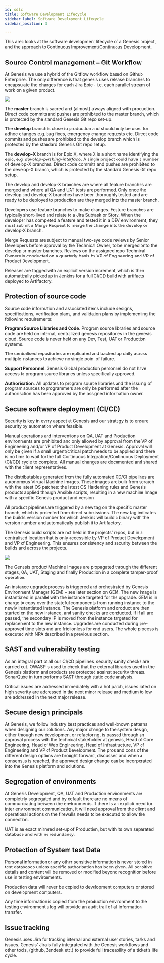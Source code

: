 ```yaml
---
id: sdlc
title: Software Development Lifecycle
sidebar_label: Software Development Lifecycle
sidebar_position: 3

---
```

This area looks at the software development lifecycle of a Genesis project, and the approach to Continuous Improvement/Continuous Development.

## Source Control management – Git Workflow

At Genesis we use a hybrid of the Gitflow workflow based on Github Enterprise. The only difference is that genesis uses release branches to encapsulate the changes for each Jira Epic -  i.e. each parallel stream of work on a given product.

![](/img/sdlcpic1.png)

The **master** branch is sacred and (almost) always aligned with production. Direct code commits and pushes are prohibited to the master branch, which is protected by the standard Genesis Git repo set-up.

The **develop** branch is close to production and should only be used for adhoc changes e.g. bug fixes, emergency change requests etc. Direct code commits and pushes are prohibited to the develop branch which is protected by the standard Genesis Git repo setup.

The **develop-X** branch is for Epic X, where X is a short name identifying the epic, e.g. _develop-pershing-interface_. A single project could have a number of develop-X branches. Direct code commits and pushes are prohibited to the develop-X branch, which is protected by the standard Genesis Git repo setup.

The develop and develop-X branches are where all feature branches are merged and where all QA and UAT tests are performed. Only once the develop and develop-X branches have been thoroughly tested and are ready to be deployed to production are they merged into the master branch.

Developers use feature branches to make changes. Feature branches are typically short-lived and relate to a Jira Subtask or Story. When the developer has completed a feature and tested it in a DEV environment, they must submit a Merge Request to merge the change into the develop or develop-X branch.

Merge Requests are subject to manual two-eye code reviews by Senior Developers before approval by the Technical Owner, to be merged onto the develop or master branches. Reviews on the assigned repo Technical Owners is conducted on a quarterly basis by VP of Engineering and VP of Product Development.

Releases are tagged with an explicit version increment, which is then automatically picked up in Jenkins for a full CI/CD build with artifacts deployed to Artifactory.

## Protection of source code 

Source code information and associated items include designs, specifications, verification plans, and validation plans by implementing the following requirements: 

**Program Source Libraries and Code**. Program source libraries and source code are held on internal, centralized genesis repositories in the genesis cloud. Source code is never held on any Dev, Test, UAT or Production systems.

The centralised repositories are replicated and backed up daily across multiple instances to achieve no single point of failure.

**Support Personnel**. Genesis Global production personnel do not have access to program source libraries unless specifically approved.

**Authorisation**. All updates to program source libraries and the issuing of program sources to programmers are only be performed after the authorisation has been approved by the assigned information owner.

## Secure software deployment (CI/CD)

Security is key in every aspect at Genesis and our strategy is to ensure security by automation where feasible. 

Manual operations and interventions on QA, UAT and Production environments are prohibited and only allowed by approval from the VP of Engineering and/or VP of Product Development at Genesis. Approval will only be given if a small urgent/critical patch needs to be applied and there is no time to wait for the full Continuous Integration/Continuous Deployment (CI/CD) cycle to complete. All manual changes are documented and shared with the client representatives.

The distributables generated from the fully automated CD/CI pipelines are autonomous Virtual Machine Images. These images are built from scratch with the latest OS patches:  the latest OS Hardening rules and Genesis products applied through Ansible scripts, resulting in a new machine Image with a specific Genesis product and version.

All product pipelines are triggered by a new tag on the specific master branch, which is protected from direct submissions. The new tag indicates the build’s version number for which Jenkins will build a binary with the version number and automatically publish it to Artifactory.

The Genesis build scripts are not held in the projects’ repos, but in a centralised location that is only accessible by VP of Product Development and VP of Engineering. This ensures consistency and security between the builds and across the projects.

![](/img/sdlcpic2.png)

The Genesis product Machine Images are propagated through the different stages, QA, UAT, Staging and finally Production in a complete tamper-proof operation.

An instance upgrade process is triggered and orchestrated by Genesis Environment Manager (GEM) – see later section on GEM. The new image is instantiated in parallel with the instance targeted for the upgrade. GEM is in charge to copy over the stateful components from running instance to the newly instantiated Instance. The Genesis platform and product are then started on the new instance, and sanity checks are conducted. If if all are passed, the secondary IP is moved from the instance targeted for replacement to the new instance. Upgrades are conducted during pre-approved time slots and are frictionless for end users. The whole process is executed with NPA described in a previous section.

## SAST and vulnerability testing

As an integral part of all our CI/CD pipelines, security sanity checks are carried out. OWASP is used to check that the external libraries used in the Genesis platform and products are protected against security threats. SonarQube in turn performs SAST through static code analysis. 

Critical issues are addressed immediately with a hot patch, issues rated on high severity are addressed in the next minor release and medium to low are addressed in the next major release.

## Secure design principals

At Genesis, we follow industry best practices and well-known patterns when designing our solutions. Any major change to the system design, either through new development or refactoring, is passed through an approval process with the technical stakeholder at genesis, Head of Core Engineering, Head of Web Engineering, Head of Infrastructure, VP of Engineering and VP of Product Development.  The pros and cons of the different design options are brought forward, discussed and when a consensus is reached, the approved design change can be incorporated into the Genesis platform and solutions.

## Segregation of environments

At Genesis Development, QA, UAT and Production environments are completely segregated and by default there are no means of communicating between the environments. If there is an explicit need for inter environment communication, it will need approval from the client and operational actions on the firewalls needs to be executed to allow the connection.

UAT is an exact mirrored set-up of Production, but with its own separated database and with no redundancy.

## Protection of System test Data

Personal information or any other sensitive information is never stored in test databases unless specific authorisation has been given. All sensitive details and content will be removed or modified beyond recognition before use in testing environments.

Production data will never be copied to development computers or stored on development computers.

Any time information is copied from the production environment to the testing environment a log will provide an audit trail of all information transfer.

## Issue tracking

Genesis uses Jira for tracking internal and external user stories, tasks and issues. Genesis’ Jira is fully integrated with the Genesis workflows and other tools, (github, Zendesk etc.) to provide full traceability of a ticket’s life cycle.